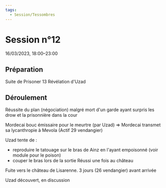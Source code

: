 ```yaml
---
tags:
  - Session/Tessombres
---
```

# Session n°12
16/03/2023, 18:00–23:00

## Préparation

Suite de Prisoner 13
Révélation d'Uzad

## Déroulement

Réussite du plan (négociation) malgré mort d'un garde ayant surpris les drow et la prisonnière dans la cour

Mordecai bouc émissaire pour le meurtre (par Uzad) => Mordecai transmet sa lycanthropie à Mevola (Actif 29 vendangier)

Uzad tente de :
* reproduire le tatouage sur le bras de Ainz en l'ayant empoisonné (voir module pour le poison)
* couper le bras lors de la sortie
Réussi une fois au château

Fuite vers le château de Lisarenne. 3 jours (26 vendangier) avant arrivée

Uzad découvert, en discussion